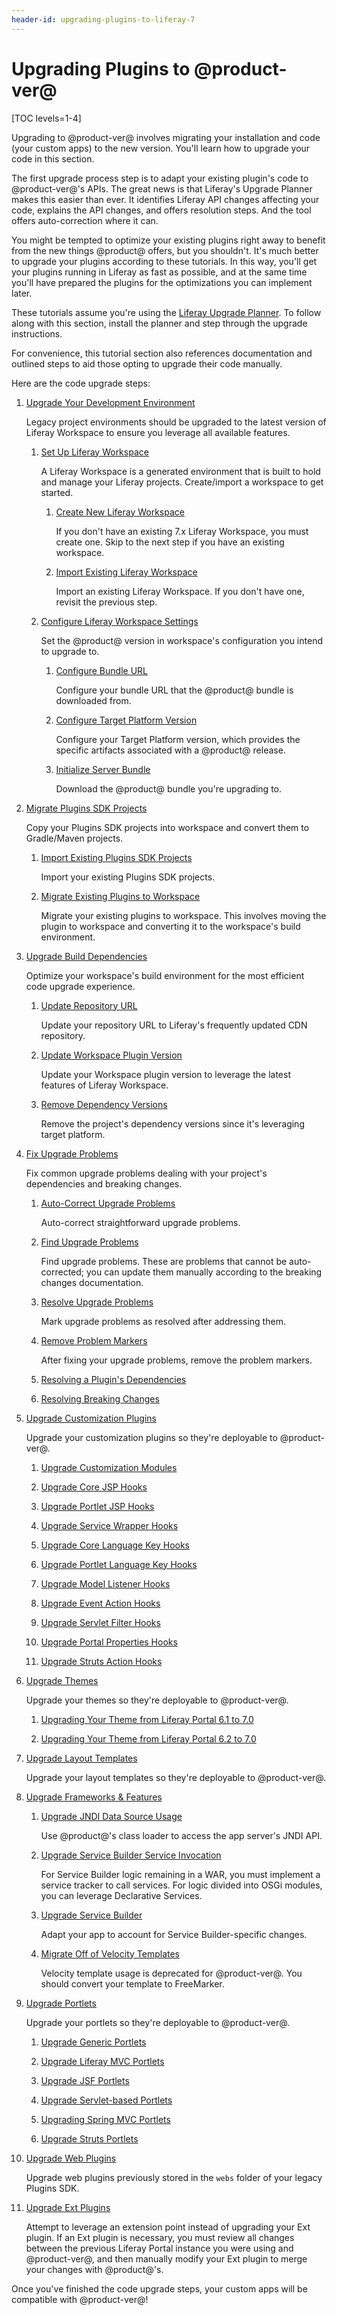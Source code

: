```yaml
---
header-id: upgrading-plugins-to-liferay-7
---
```


# Upgrading Plugins to @product-ver@

[TOC levels=1-4]

Upgrading to @product-ver@ involves migrating your installation and code (your
custom apps) to the new version. You'll learn how to upgrade your code in this
section.

The first upgrade process step is to adapt your existing plugin's code to
@product-ver@'s APIs. The great news is that Liferay's Upgrade Planner makes this
easier than ever. It identifies Liferay API changes affecting your code, 
explains the API changes, and offers resolution steps. And the tool offers 
auto-correction where it can. 

You might be tempted to optimize your existing plugins right away to benefit 
from the new things @product@ offers, but you shouldn't. It's much better to
upgrade your plugins according to these tutorials. In this way, you'll get your 
plugins running in Liferay as fast as possible, and at the same time you'll have 
prepared the plugins for the optimizations you can implement later. 

These tutorials assume you're using the
[Liferay Upgrade Planner](/docs/7-0/tutorials/-/knowledge_base/t/liferay-upgrade-planner).
To follow along with this section, install the planner and step through the
upgrade instructions.

For convenience, this tutorial section also references documentation and
outlined steps to aid those opting to upgrade their code manually.

Here are the code upgrade steps:

1.  [Upgrade Your Development Environment](/docs/7-0/tutorials/-/knowledge_base/t/upgrading-your-development-environment)

    Legacy project environments should be upgraded to the latest version of
    Liferay Workspace to ensure you leverage all available features.

    1.  [Set Up Liferay Workspace](/docs/7-0/tutorials/-/knowledge_base/t/upgrading-your-development-environment#setting-up-liferay-workspace)

        A Liferay Workspace is a generated environment that is built to hold
        and manage your Liferay projects. Create/import a workspace to get
        started.

        1.  [Create New Liferay Workspace](/docs/7-0/tutorials/-/knowledge_base/t/upgrading-your-development-environment#creating-new-liferay-workspace)

            If you don't have an existing 7.x Liferay Workspace, you must create
            one. Skip to the next step if you have an existing workspace.

        2.  [Import Existing Liferay Workspace](/docs/7-0/tutorials/-/knowledge_base/t/upgrading-your-development-environment#importing-existing-liferay-workspace)

            Import an existing Liferay Workspace. If you don't have one, revisit
            the previous step.

    2.  [Configure Liferay Workspace Settings](/docs/7-0/tutorials/-/knowledge_base/t/upgrading-your-development-environment#configuring-liferay-workspace-settings)

        Set the @product@ version in workspace's configuration you intend to
        upgrade to.

        1.  [Configure Bundle URL](/docs/7-0/tutorials/-/knowledge_base/t/upgrading-your-development-environment#configuring-bundle-url)

            Configure your bundle URL that the @product@ bundle is downloaded
            from.

        2.  [Configure Target Platform Version](/docs/7-0/tutorials/-/knowledge_base/t/upgrading-your-development-environment#configuring-target-platform-version)

            Configure your Target Platform version, which provides the specific
            artifacts associated with a @product@ release.

        3.  [Initialize Server Bundle](/docs/7-0/tutorials/-/knowledge_base/t/upgrading-your-development-environment#initializing-server-bundle)

            Download the @product@ bundle you're upgrading to.

2.  [Migrate Plugins SDK Projects](/docs/7-0/tutorials/-/knowledge_base/t/migrating-plugins-sdk-projects-to-liferay-workspace)

    Copy your Plugins SDK projects into workspace and convert them to
    Gradle/Maven projects.

    1.  [Import Existing Plugins SDK Projects](/docs/7-0/tutorials/-/knowledge_base/t/migrating-plugins-sdk-projects-to-liferay-workspace#importing-existing-plugins-sdk-projects)

        Import your existing Plugins SDK projects.

    2.  [Migrate Existing Plugins to Workspace](/docs/7-0/tutorials/-/knowledge_base/t/migrating-plugins-sdk-projects-to-liferay-workspace#migrating-existing-plugins-to-workspace)

        Migrate your existing plugins to workspace. This involves moving the
        plugin to workspace and converting it to the workspace's build
        environment.

3.  [Upgrade Build Dependencies](/docs/7-0/tutorials/-/knowledge_base/t/upgrading-build-dependencies)

    Optimize your workspace's build environment for the most efficient code
    upgrade experience.

    1.  [Update Repository URL](/docs/7-0/tutorials/-/knowledge_base/t/upgrading-build-dependencies#updating-the-repository-url)

        Update your repository URL to Liferay's frequently updated CDN
        repository.

    2. [Update Workspace Plugin Version](/docs/7-0/tutorials/-/knowledge_base/t/upgrading-build-dependencies#updating-the-workspace-plugin-version)

        Update your Workspace plugin version to leverage the latest features of
        Liferay Workspace.

    3.  [Remove Dependency Versions](/docs/7-0/tutorials/-/knowledge_base/t/upgrading-build-dependencies#removing-your-projects-build-dependency-versions)

        Remove the project's dependency versions since it's leveraging target
        platform.

4.  [Fix Upgrade Problems](/docs/7-0/tutorials/-/knowledge_base/t/fixing-upgrade-problems)

    Fix common upgrade problems dealing with your project's dependencies and
    breaking changes.

    1.  [Auto-Correct Upgrade Problems](/docs/7-0/tutorials/-/knowledge_base/t/fixing-upgrade-problems#auto-correcting-upgrade-problems)

        Auto-correct straightforward upgrade problems.

    2.  [Find Upgrade Problems](/docs/7-0/tutorials/-/knowledge_base/t/fixing-upgrade-problems#finding-upgrade-problems)

        Find upgrade problems. These are problems that cannot be auto-corrected;
        you can update them manually according to the breaking changes
        documentation.

    3.  [Resolve Upgrade Problems](/docs/7-0/tutorials/-/knowledge_base/t/fixing-upgrade-problems#resolving-upgrade-problems)

        Mark upgrade problems as resolved after addressing them.

    4.  [Remove Problem Markers](/docs/7-0/tutorials/-/knowledge_base/t/fixing-upgrade-problems#removing-problem-markers)

        After fixing your upgrade problems, remove the problem markers.

    5.  [Resolving a Plugin's Dependencies](/docs/7-0/tutorials/-/knowledge_base/t/resolving-a-plugins-dependencies)

    6.  [Resolving Breaking Changes](/docs/7-0/tutorials/-/knowledge_base/t/resolving-breaking-changes)

5.  [Upgrade Customization Plugins](/docs/7-0/tutorials/-/knowledge_base/t/upgrading-hook-plugins)

    Upgrade your customization plugins so they're deployable to @product-ver@.

    1.  [Upgrade Customization Modules](/docs/7-0/tutorials/-/knowledge_base/t/upgrading-customization-modules)

    2.  [Upgrade Core JSP Hooks](/docs/7-0/tutorials/-/knowledge_base/t/upgrading-core-jsp-hooks)

    3.  [Upgrade Portlet JSP Hooks](/docs/7-0/tutorials/-/knowledge_base/t/upgrading-app-jsp-hooks)

    4.  [Upgrade Service Wrapper Hooks](/docs/7-0/tutorials/-/knowledge_base/t/upgrading-service-wrappers)

    5.  [Upgrade Core Language Key Hooks](/docs/7-0/tutorials/-/knowledge_base/t/upgrading-core-language-key-hooks)

    6.  [Upgrade Portlet Language Key Hooks](/docs/7-0/tutorials/-/knowledge_base/t/upgrading-app-jsp-hook-plugins)

    7.  [Upgrade Model Listener Hooks](/docs/7-0/tutorials/-/knowledge_base/t/upgrading-model-listener-hooks)

    8.  [Upgrade Event Action Hooks](/docs/7-0/tutorials/-/knowledge_base/t/upgrading-portal-property-and-event-action-hooks)

    9.  [Upgrade Servlet Filter Hooks](/docs/7-0/tutorials/-/knowledge_base/t/upgrading-servlet-filter-hooks)

    10. [Upgrade Portal Properties Hooks](/docs/7-0/tutorials/-/knowledge_base/t/upgrading-portal-property-and-event-action-hooks)

    11. [Upgrade Struts Action Hooks](/docs/7-0/tutorials/-/knowledge_base/t/converting-strutsactionwrappers-to-mvccommands)

6.  [Upgrade Themes](/docs/7-0/tutorials/-/knowledge_base/t/upgrading-themes-intro)

    Upgrade your themes so they're deployable to @product-ver@.

    1. [Upgrading Your Theme from Liferay Portal 6.1 to 7.0](/docs/7-0/tutorials/-/knowledge_base/t/upgrading-your-theme-from-6-1-to-7-0)

    2. [Upgrading Your Theme from Liferay Portal 6.2 to 7.0](/docs/7-0/tutorials/-/knowledge_base/t/upgrading-themes)

7.  [Upgrade Layout Templates](/docs/7-0/tutorials/-/knowledge_base/t/upgrading-layout-templates)

    Upgrade your layout templates so they're deployable to @product-ver@.

8.  [Upgrade Frameworks & Features](/docs/7-0/tutorials/-/knowledge_base/t/upgrading-frameworks-and-features)

    1.  [Upgrade JNDI Data Source Usage](/docs/7-0/tutorials/-/knowledge_base/t/upgrading-jndi-data-source-usage)

        Use @product@'s class loader to access the app server's JNDI API.

    2.  [Upgrade Service Builder Service Invocation](/docs/7-0/tutorials/-/knowledge_base/t/upgrading-service-builder-service-invocation)

        For Service Builder logic remaining in a WAR, you must implement a
        service tracker to call services. For logic divided into OSGi modules,
        you can leverage Declarative Services.

    3.  [Upgrade Service Builder](/docs/7-0/tutorials/-/knowledge_base/t/upgrading-service-builder)

        Adapt your app to account for Service Builder-specific changes.

    4.  [Migrate Off of Velocity Templates](/docs/7-0/tutorials/-/knowledge_base/t/migrating-off-of-velocity-templates)

        Velocity template usage is deprecated for @product-ver@. You should
        convert your template to FreeMarker.

9. [Upgrade Portlets](/docs/7-0/tutorials/-/knowledge_base/t/upgrading-portlet-plugins)

    Upgrade your portlets so they're deployable to @product-ver@.

    1.  [Upgrade Generic Portlets](/docs/7-0/tutorials/-/knowledge_base/t/upgrading-a-genericportlet)

    2.  [Upgrade Liferay MVC Portlets](/docs/7-0/tutorials/-/knowledge_base/t/upgrading-a-liferay-mvc-portlet)

    3.  [Upgrade JSF Portlets](/docs/7-0/tutorials/-/knowledge_base/t/upgrading-a-liferay-jsf-portlet)

    4.  [Upgrade Servlet-based Portlets](/docs/7-0/tutorials/-/knowledge_base/t/upgrading-a-servlet-based-portlet)

    5.  [Upgrading Spring MVC Portlets](/docs/7-0/tutorials/-/knowledge_base/t/upgrading-a-spring-mvc-portlet)

    6.  [Upgrade Struts Portlets](/docs/7-0/tutorials/-/knowledge_base/t/upgrading-a-struts-portlet)

10. [Upgrade Web Plugins](/docs/7-0/tutorials/-/knowledge_base/t/upgrading-web-plugins)

    Upgrade web plugins previously stored in the `webs` folder of your legacy
    Plugins SDK.

11. [Upgrade Ext Plugins](/docs/7-0/tutorials/-/knowledge_base/t/upgrading-ext-plugins)

    Attempt to leverage an extension point instead of upgrading your Ext plugin.
    If an Ext plugin is necessary, you must review all changes between the
    previous Liferay Portal instance you were using and @product-ver@, and then
    manually modify your Ext plugin to merge your changes with @product@'s.

Once you've finished the code upgrade steps, your custom apps will be compatible
with @product-ver@! 